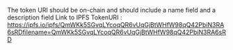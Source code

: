 The token URI should be on-chain and should include a name field and a description field
Link to IPFS TokenURI : https://ipfs.io/ipfs/QmWKk5SGvqLYcoqQR6vUqGjBtWHfW98qQ42PbiN3RA6sRDfilename=QmWKk5SGvqLYcoqQR6vUqGjBtWHfW98qQ42PbiN3RA6sRD